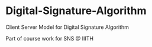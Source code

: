# Digital-Signature-Algorithm

Client Server Model for Digital Signature Algorithm

Part of course work for SNS @ IIITH
